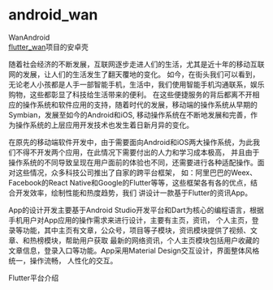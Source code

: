 # android_wan
WanAndroid  
[flutter_wan](https://github.com/AWarmHug/flutter_wan)项目的安卓壳

随着社会经济的不断发展，互联网逐步走进人们的生活，尤其是近十年的移动互联网的发展，让人们的生活发生了翻天覆地的变化。
如今，在街头我们可以看到，无论老人小孩都是人手一部智能手机，生活中，我们使用智能手机沟通联系，娱乐购物，这些都彰显了科技给生活带来的便利。
在这些便捷服务的背后都离不开相应的操作系统和软件应用的支持，随着时代的发展，移动端的操作系统从早期的Symbian，发展至如今的Android和iOS,
移动操作系统在不断地发展和完善，作为操作系统的上层应用开发技术也发生着日新月异的变化。 

在原先的移动端软件开发中，由于需要面向Android和iOS两大操作系统，为此我们不得不开发两个应用，在此情况下需要付出的人力和学习成本极高，
并且由于操作系统的不同导致呈现在用户面前的体验也不同，还需要进行各种适配操作。面对这些情况，众多科技公司推出了自家的跨平台框架，
如：阿里巴巴的Weex、Facebook的React Native和Google的Flutter等等，这些框架各有各的优点，结合开发效率，绘制性能和热度趋势，我们
讲设计一款基于Flutter的资讯App。

App的设计开发主要基于Android Studio开发平台和Dart为核心的编程语言，根据手机用户对App应用的操作需求来进行设计，主要有主页，资讯，
个人主页，登录等功能，其中主页有文章，公众号，项目等子模块，资讯模块提供了视频、文章、和热榜模块，帮助用户获取
最新的网络资讯，个人主页模块包括用户收藏的文章信息，登录入口等功能。App采用Material Design交互设计，界面整体风格统一，操作流畅，
人性化的交互。

Flutter平台介绍

